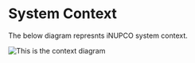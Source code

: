 # System Context

The below diagram represnts iNUPCO system context.

![This is the context diagram](embed:System`iNUPCO "Context diagram")
